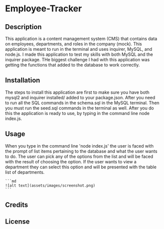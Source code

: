 # Employee-Tracker


## Description

This application is a content management system (CMS) that contains data on employees, departments, and roles in the company (mock). This application is meant to run in the terminal and uses inquirer, MySQL, and node.js. I made this application to test my skills with both MySQL and the inquirer package. THe biggest challenge I had with this application was getting the functions that added to the database to work correctly.   

## Installation

The steps to install this application are first to make sure you have both mysql2 and inquirer installed/ added to your package.json. After you need to run all the SQL commands in the schema.sql in the MySQL terminal. Then you must run the seed.sql commands in the terminal as well. After you do this the application is ready to use, by typing in the command line node index.js. 

## Usage

When you type in the command line 'node index.js' the user is faced with the prompt of list items pertaining to the database and what the user wants to do. The user can pick any of the options from the list and will be faced with the result of choosing the option. If the user wants to view a department they can select this option and will be presented with the table list of departments. 

    ```md
    ![alt text](assets/images/screenshot.png)
    ```

## Credits



## License

